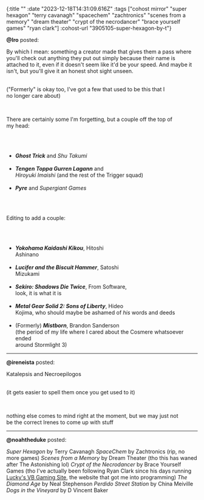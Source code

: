 {:title ""
 :date "2023-12-18T14:31:09.616Z"
 :tags ["cohost mirror" "super hexagon" "terry cavanagh" "spacechem" "zachtronics" "scenes from a memory" "dream theater" "crypt of the necrodancer" "brace yourself games" "ryan clark"]
 :cohost-url "3905105-super-hexagon-by-t"}


**@Iro** posted:
<div style="white-space: pre-line;">By which I mean: something a creator made that gives them a pass where you'll check out anything they put out simply because their name is attached to it, even if it doesn't seem like it'd be your speed. And maybe it isn't, but you'll give it an honest shot sight unseen.

("Formerly" is okay too, I've got a few that used to be this that I no longer care about)

There are certainly some I'm forgetting, but a couple off the top of my head:

- ***Ghost Trick*** and *Shu Takumi*
- ***Tengen Toppa Gurren Lagann*** and *Hiroyuki Imaishi* (and the rest of the Trigger squad)
- ***Pyre*** and *Supergiant Games*

Editing to add a couple:

- ***Yokohama Kaidashi Kikou***, Hitoshi Ashinano
- ***Lucifer and the Biscuit Hammer***, Satoshi Mizukami
- ***Sekiro: Shadows Die Twice***, From Software, look, it is what it is
- ***Metal Gear Solid 2: Sons of Liberty***, Hideo Kojima, who should maybe be ashamed of *his* words and deeds
- (Formerly) ***Mistborn***, Brandon Sanderson (the period of my life where I cared about the Cosmere whatsoever ended around Stormlight 3)</div>
<hr>

**@ireneista** posted:
<div style="white-space: pre-line;">Katalepsis and Necroepilogos

(it gets easier to spell them once you get used to it)

nothing else comes to mind right at the moment, but we may just not be the correct Irenes to come up with stuff</div>
<hr>


**@noahtheduke** posted:

*Super Hexagon* by Terry Cavanagh
*SpaceChem* by Zachtronics (rip, no more games)
*Scenes from a Memory* by Dream Theater (tho this has waned after The Astonishing lol)
*Crypt of the Necrodancer* by Brace Yourself Games (tho I've actually been following Ryan Clark since his days running [Lucky's VB Gaming Site](https://web.archive.org/web/20031202025443/http://www.rookscape.com/vbgaming/), the website that got me into programming)
*The Diamond Age* by Neal Stephenson
*Perdido Street Station* by China Meiville
*Dogs in the Vineyard* by D Vincent Baker
